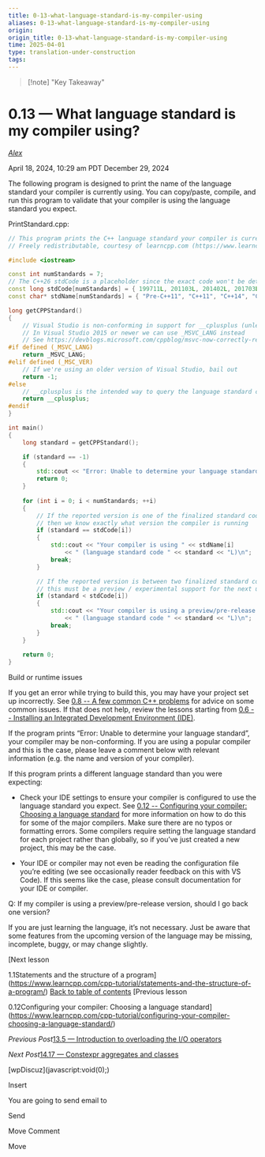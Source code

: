```yaml
---
title: 0-13-what-language-standard-is-my-compiler-using
aliases: 0-13-what-language-standard-is-my-compiler-using
origin: 
origin_title: 0-13-what-language-standard-is-my-compiler-using
time: 2025-04-01 
type: translation-under-construction
tags:
---
```


> [!note] "Key Takeaway"

# 0.13 — What language standard is my compiler using?

[*Alex*](https://www.learncpp.com/author/Alex/ "View all posts by Alex")

April 18, 2024, 10:29 am PDT
December 29, 2024

The following program is designed to print the name of the language standard your compiler is currently using. You can copy/paste, compile, and run this program to validate that your compiler is using the language standard you expect.

PrintStandard.cpp:

```cpp
// This program prints the C++ language standard your compiler is currently using
// Freely redistributable, courtesy of learncpp.com (https://www.learncpp.com/cpp-tutorial/what-language-standard-is-my-compiler-using/)

#include <iostream>

const int numStandards = 7;
// The C++26 stdCode is a placeholder since the exact code won't be determined until the standard is finalized
const long stdCode[numStandards] = { 199711L, 201103L, 201402L, 201703L, 202002L, 202302L, 202612L};
const char* stdName[numStandards] = { "Pre-C++11", "C++11", "C++14", "C++17", "C++20", "C++23", "C++26" };

long getCPPStandard()
{
    // Visual Studio is non-conforming in support for __cplusplus (unless you set a specific compiler flag, which you probably haven't)
    // In Visual Studio 2015 or newer we can use _MSVC_LANG instead
    // See https://devblogs.microsoft.com/cppblog/msvc-now-correctly-reports-__cplusplus/
#if defined (_MSVC_LANG)
    return _MSVC_LANG;
#elif defined (_MSC_VER)
    // If we're using an older version of Visual Studio, bail out
    return -1;
#else
    // __cplusplus is the intended way to query the language standard code (as defined by the language standards)
    return __cplusplus;
#endif
}

int main()
{
    long standard = getCPPStandard();

    if (standard == -1)
    {
        std::cout << "Error: Unable to determine your language standard.  Sorry.\n";
        return 0;
    }
    
    for (int i = 0; i < numStandards; ++i)
    {
        // If the reported version is one of the finalized standard codes
        // then we know exactly what version the compiler is running
        if (standard == stdCode[i])
        {
            std::cout << "Your compiler is using " << stdName[i]
                << " (language standard code " << standard << "L)\n";
            break;
        }

        // If the reported version is between two finalized standard codes,
        // this must be a preview / experimental support for the next upcoming version.
        if (standard < stdCode[i])
        {
            std::cout << "Your compiler is using a preview/pre-release of " << stdName[i]
                << " (language standard code " << standard << "L)\n";
            break;
        }
    }
    
    return 0;
}
```

Build or runtime issues

If you get an error while trying to build this, you may have your project set up incorrectly. See [0.8 -- A few common C++ problems](https://www.learncpp.com/cpp-tutorial/a-few-common-cpp-problems/) for advice on some common issues. If that does not help, review the lessons starting from [0.6 -- Installing an Integrated Development Environment (IDE)](https://www.learncpp.com/cpp-tutorial/installing-an-integrated-development-environment-ide/).

If the program prints “Error: Unable to determine your language standard”, your compiler may be non-conforming. If you are using a popular compiler and this is the case, please leave a comment below with relevant information (e.g. the name and version of your compiler).

If this program prints a different language standard than you were expecting:

- Check your IDE settings to ensure your compiler is configured to use the language standard you expect. See [0.12 -- Configuring your compiler: Choosing a language standard](https://www.learncpp.com/cpp-tutorial/configuring-your-compiler-choosing-a-language-standard/) for more information on how to do this for some of the major compilers. Make sure there are no typos or formatting errors. Some compilers require setting the language standard for each project rather than globally, so if you’ve just created a new project, this may be the case.

- Your IDE or compiler may not even be reading the configuration file you’re editing (we see occasionally reader feedback on this with VS Code). If this seems like the case, please consult documentation for your IDE or compiler.

Q: If my compiler is using a preview/pre-release version, should I go back one version?

If you are just learning the language, it’s not necessary. Just be aware that some features from the upcoming version of the language may be missing, incomplete, buggy, or may change slightly.

\[Next lesson

1.1Statements and the structure of a program\](https://www.learncpp.com/cpp-tutorial/statements-and-the-structure-of-a-program/)
[Back to table of contents](/)
\[Previous lesson

0.12Configuring your compiler: Choosing a language standard\](https://www.learncpp.com/cpp-tutorial/configuring-your-compiler-choosing-a-language-standard/)

*Previous Post*[13.5 — Introduction to overloading the I/O operators](https://www.learncpp.com/cpp-tutorial/introduction-to-overloading-the-i-o-operators/)

*Next Post*[14.17 — Constexpr aggregates and classes](https://www.learncpp.com/cpp-tutorial/constexpr-aggregates-and-classes/)

\[wpDiscuz\](javascript:void(0);)

Insert

You are going to send email to

Send

Move Comment

Move

